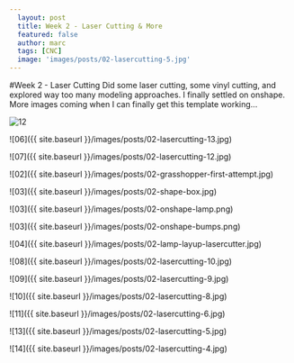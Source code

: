 ```yaml
---
  layout: post
  title: Week 2 - Laser Cutting & More
  featured: false
  author: marc
  tags: [CNC]
  image: 'images/posts/02-lasercutting-5.jpg'
---
```


#Week 2 - Laser Cutting
Did some laser cutting, some vinyl cutting, and explored way too many modeling approaches. I finally settled on onshape. More images coming when I can finally get this template working...

![12]({{site.baseurl}}/images/posts/02-vinyl-tests.jpg)

![06]({{ site.baseurl }}/images/posts/02-lasercutting-13.jpg)

![07]({{ site.baseurl }}/images/posts/02-lasercutting-12.jpg)

![02]({{ site.baseurl }}/images/posts/02-grasshopper-first-attempt.jpg)

![03]({{ site.baseurl }}/images/posts/02-shape-box.jpg)

![03]({{ site.baseurl }}/images/posts/02-onshape-lamp.png)

![03]({{ site.baseurl }}/images/posts/02-onshape-bumps.png)

![04]({{ site.baseurl }}/images/posts/02-lamp-layup-lasercutter.jpg)

![08]({{ site.baseurl }}/images/posts/02-lasercutting-10.jpg)

![09]({{ site.baseurl }}/images/posts/02-lasercutting-9.jpg)

![10]({{ site.baseurl }}/images/posts/02-lasercutting-8.jpg)

![11]({{ site.baseurl }}/images/posts/02-lasercutting-6.jpg)

![13]({{ site.baseurl }}/images/posts/02-lasercutting-5.jpg)

![14]({{ site.baseurl }}/images/posts/02-lasercutting-4.jpg)
